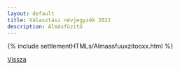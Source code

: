 ```yaml
---
layout: default
title: Választási névjegyzék 2022
description: Almásfüzitő
---
```


{% include settlementHTMLs/Almaasfuuxzitooxx.html %}

[Vissza](../)